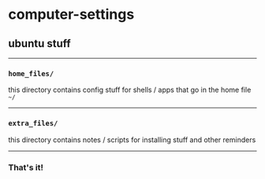 # computer-settings

## ubuntu stuff

---
### `home_files/`

this directory contains config stuff for shells / apps that go in the home file `~/`

---
### `extra_files/`

this directory contains notes / scripts for installing stuff and other reminders

---
### That's it!
